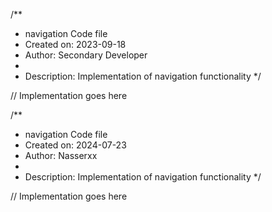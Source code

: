 /**
 * navigation Code file
 * Created on: 2023-09-18
 * Author: Secondary Developer
 *
 * Description: Implementation of navigation functionality
 */
 
// Implementation goes here

/**
 * navigation Code file
 * Created on: 2024-07-23
 * Author: Nasserxx
 *
 * Description: Implementation of navigation functionality
 */
 
// Implementation goes here

